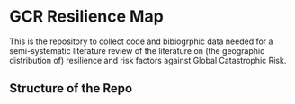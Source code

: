 # GCR Resilience Map

This is the repository to collect code and bibiogrphic data needed for a semi-systematic literature review of the literature on (the geographic distribution of) resilience and risk factors against Global Catastrophic Risk.

## Structure of the Repo
